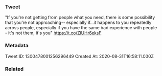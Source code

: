 ### Tweet
"If you're not getting from people what you need, there is some possibility that you're not approaching-- especially if...it happens to you repeatedly across people, especially if you have the same bad experience with people - it's not them, it's you" https://t.co/ZiUHr6eksF

### Metadata
Tweet ID: 1300478001256296449
Created At: 2020-08-31T16:58:11.000Z

### Related

